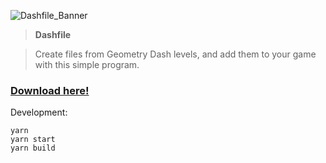![Dashfile_Banner](https://disq.me/N64hS.png)
  
> **Dashfile**

> Create files from Geometry Dash levels, and add them to your game with this simple program.

### [Download here!](https://github.com/etstringy/dashfile/releases)

Development:
```
yarn
yarn start
yarn build
```
